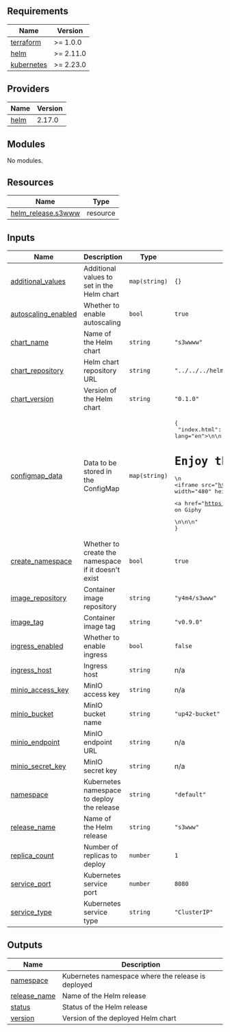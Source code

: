 ## Requirements

| Name | Version |
|------|---------|
| <a name="requirement_terraform"></a> [terraform](#requirement\_terraform) | >= 1.0.0 |
| <a name="requirement_helm"></a> [helm](#requirement\_helm) | >= 2.11.0 |
| <a name="requirement_kubernetes"></a> [kubernetes](#requirement\_kubernetes) | >= 2.23.0 |

## Providers

| Name | Version |
|------|---------|
| <a name="provider_helm"></a> [helm](#provider\_helm) | 2.17.0 |

## Modules

No modules.

## Resources

| Name | Type |
|------|------|
| [helm_release.s3www](https://registry.terraform.io/providers/hashicorp/helm/latest/docs/resources/release) | resource |

## Inputs

| Name | Description | Type | Default | Required |
|------|-------------|------|---------|:--------:|
| <a name="input_additional_values"></a> [additional\_values](#input\_additional\_values) | Additional values to set in the Helm chart | `map(string)` | `{}` | no |
| <a name="input_autoscaling_enabled"></a> [autoscaling\_enabled](#input\_autoscaling\_enabled) | Whether to enable autoscaling | `bool` | `true` | no |
| <a name="input_chart_name"></a> [chart\_name](#input\_chart\_name) | Name of the Helm chart | `string` | `"s3wwww"` | no |
| <a name="input_chart_repository"></a> [chart\_repository](#input\_chart\_repository) | Helm chart repository URL | `string` | `"../../../helm"` | no |
| <a name="input_chart_version"></a> [chart\_version](#input\_chart\_version) | Version of the Helm chart | `string` | `"0.1.0"` | no |
| <a name="input_configmap_data"></a> [configmap\_data](#input\_configmap\_data) | Data to be stored in the ConfigMap | `map(string)` | <pre>{<br/>  "index.html": "<!DOCTYPE html>\n<html lang=\"en\">\n<head>\n  <meta charset=\"UTF-8\">\n  <title>Embedded Giphy GIF</title>\n</head>\n<body>\n  <h1>Enjoy this GIF!</h1>\n  <iframe src=\"https://giphy.com/embed/VdiQKDAguhDSi37gn1\" width=\"480\" height=\"270\" frameBorder=\"0\" allowFullScreen></iframe>\n  <p><a href=\"https://giphy.com/gifs/VdiQKDAguhDSi37gn1\">View on Giphy</a></p>\n</body>\n</html>\n"<br/>}</pre> | no |
| <a name="input_create_namespace"></a> [create\_namespace](#input\_create\_namespace) | Whether to create the namespace if it doesn't exist | `bool` | `true` | no |
| <a name="input_image_repository"></a> [image\_repository](#input\_image\_repository) | Container image repository | `string` | `"y4m4/s3www"` | no |
| <a name="input_image_tag"></a> [image\_tag](#input\_image\_tag) | Container image tag | `string` | `"v0.9.0"` | no |
| <a name="input_ingress_enabled"></a> [ingress\_enabled](#input\_ingress\_enabled) | Whether to enable ingress | `bool` | `false` | no |
| <a name="input_ingress_host"></a> [ingress\_host](#input\_ingress\_host) | Ingress host | `string` | n/a | yes |
| <a name="input_minio_access_key"></a> [minio\_access\_key](#input\_minio\_access\_key) | MinIO access key | `string` | n/a | yes |
| <a name="input_minio_bucket"></a> [minio\_bucket](#input\_minio\_bucket) | MinIO bucket name | `string` | `"up42-bucket"` | no |
| <a name="input_minio_endpoint"></a> [minio\_endpoint](#input\_minio\_endpoint) | MinIO endpoint URL | `string` | n/a | yes |
| <a name="input_minio_secret_key"></a> [minio\_secret\_key](#input\_minio\_secret\_key) | MinIO secret key | `string` | n/a | yes |
| <a name="input_namespace"></a> [namespace](#input\_namespace) | Kubernetes namespace to deploy the release | `string` | `"default"` | no |
| <a name="input_release_name"></a> [release\_name](#input\_release\_name) | Name of the Helm release | `string` | `"s3www"` | no |
| <a name="input_replica_count"></a> [replica\_count](#input\_replica\_count) | Number of replicas to deploy | `number` | `1` | no |
| <a name="input_service_port"></a> [service\_port](#input\_service\_port) | Kubernetes service port | `number` | `8080` | no |
| <a name="input_service_type"></a> [service\_type](#input\_service\_type) | Kubernetes service type | `string` | `"ClusterIP"` | no |

## Outputs

| Name | Description |
|------|-------------|
| <a name="output_namespace"></a> [namespace](#output\_namespace) | Kubernetes namespace where the release is deployed |
| <a name="output_release_name"></a> [release\_name](#output\_release\_name) | Name of the Helm release |
| <a name="output_status"></a> [status](#output\_status) | Status of the Helm release |
| <a name="output_version"></a> [version](#output\_version) | Version of the deployed Helm chart |
